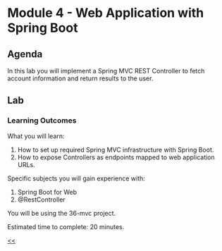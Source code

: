 # Module 4 - Web Application with Spring Boot
## Agenda
In this lab you will implement a Spring MVC REST Controller to fetch account information and return results to the user.

## Lab
###  Learning Outcomes
What you will learn:
1. How to set up required Spring MVC infrastructure with Spring Boot.
2. How to expose Controllers as endpoints mapped to web application URLs.

Specific subjects you will gain experience with:
1. Spring Boot for Web
2. @RestController

You will be using the 36-mvc project.

Estimated time to complete: 20 minutes.

[<<](../README.md)
